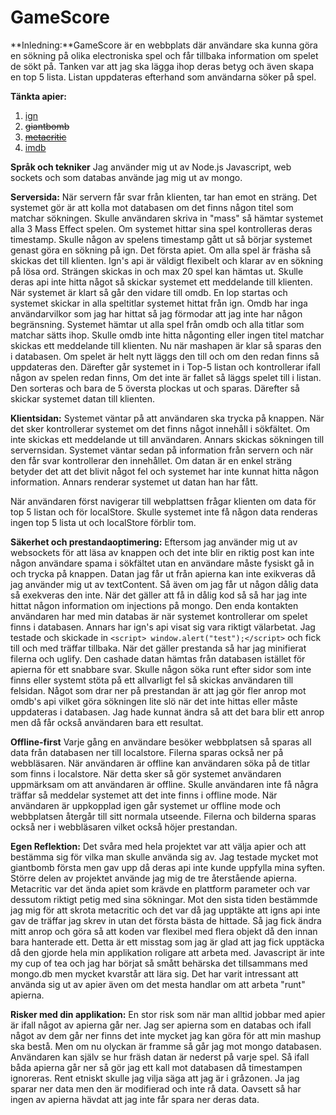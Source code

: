 GameScore
================

**Inledning:**GameScore är en webbplats där användare ska kunna göra en sökning på olika electroniska spel och får tillbaka information om spelet de sökt på. Tanken var att jag ska lägga ihop deras betyg och även skapa en top 5 lista. Listan uppdateras efterhand som användarna söker på spel.

**Tänkta apier:**

1. [ign](http://se.ign.com/)
2. ~~giantbomb~~
3. ~~[metacritic](http://www.metacritic.com/)~~
4. [imdb](http://www.imdb.com/)

**Språk och tekniker** Jag använder mig ut av Node.js Javascript, web sockets och som databas använde jag mig ut av mongo.

**Serversida:** När servern får svar från klienten, tar han emot en sträng. Det systemet gör är att kolla mot databasen om det finns någon titel som matchar sökningen. Skulle användaren skriva in "mass" så hämtar systemet alla 3 Mass Effect spelen. Om systemet hittar sina spel kontrolleras deras timestamp. Skulle någon av spelens timestamp gått ut så börjar systemet genast göra en sökning på ign. Det första apiet. Om alla spel är fräsha så skickas det till klienten. Ign's api är väldigt flexibelt och klarar av en sökning på lösa ord. Strängen skickas in och max 20 spel kan hämtas ut. Skulle deras api inte hitta något så skickar systemet ett meddelande till klienten. När systemet är klart så går den vidare till omdb. En lop startas och systemet skickar in alla speltitlar systemet hittat från ign. Omdb har inga användarvilkor som jag har hittat så jag förmodar att jag inte har någon begränsning. Systemet hämtar ut alla spel från omdb och alla titlar som matchar sätts ihop. Skulle omdb inte hitta någonting eller ingen titel matchar skickas ett meddelande till klienten. Nu när mashapen är klar så sparas den i databasen. Om spelet är helt nytt läggs den till och om den redan finns så uppdateras den. Därefter går systemet in i Top-5 listan och kontrollerar ifall någon av spelen redan finns,  Om det inte är fallet så läggs spelet till i listan. Den sorteras och bara de 5 översta plockas ut och sparas. Därefter så skickar systemet datan till klienten.

**Klientsidan:** Systemet väntar på att användaren ska trycka på knappen. När det sker kontrollerar systemet om det finns något innehåll i sökfältet. Om inte skickas ett meddelande ut till användaren. Annars skickas sökningen till servernsidan.
Systemet väntar sedan på information från servern och när den får svar kontrollerar den innehållet. Om datan är en enkel sträng betyder det att det blivit något fel och systemet har inte kunnat hitta någon information. Annars renderar systemet ut datan han har fått.

När användaren först navigerar till webplattsen frågar klienten om data för top 5 listan och för localStore. Skulle systemet inte få någon data renderas ingen top 5 lista ut och localStore förblir tom.

**Säkerhet och prestandaoptimering:** Eftersom jag använder mig ut av websockets för att läsa av knappen och det inte blir en riktig post kan inte någon användare spama i sökfältet utan en användare måste fysiskt gå in och trycka på knappen. Datan jag får ut från apierna kan inte exikveras då jag använder mig ut av textContent. Så även om jag får ut någon dålig data så exekveras den inte. När det gäller att få in dålig kod så så har jag inte hittat någon information om injections på mongo. Den enda kontakten användaren har med min databas är när systemet kontrollerar om spelet finns i databasen. Annars har ign's api visat sig vara riktigt välarbetat. Jag testade och skickade in ``<script> window.alert("test");</script>`` och fick till och med träffar tillbaka. När det gäller prestanda så har jag minifierat filerna och uglify. Den cashade datan hämtas från databasen istället för apierna för ett snabbare svar. Skulle någon söka runt efter sidor som inte finns eller systemt stöta på ett allvarligt fel så skickas användaren till felsidan. Något som drar ner på prestandan är att jag gör fler anrop mot omdb's api vilket göra sökningen lite slö när det inte hittas eller måste uppdateras i databasen. Jag hade kunnat ändra så att det bara blir ett anrop men då får också användaren bara ett resultat.

**Offline-first** Varje gång en användare besöker webbplatsen så sparas all data från databasen ner till localstore. Filerna sparas också ner på webbläsaren. När användaren är offline kan användaren söka på de titlar som finns i localstore. När detta sker så gör systemet användaren uppmärksam om att användaren är offline. Skulle användaren inte få några träffar så meddelar systemet att det inte finns i offline mode. När användaren är uppkopplad igen går systemet ur offline mode och webbplatsen återgår till sitt normala utseende. Filerna och bilderna sparas också ner i webbläsaren vilket också höjer prestandan.

**Egen Reflektion:** Det svåra med hela projektet var att välja apier och att bestämma sig för vilka man skulle använda sig av. Jag testade mycket mot giantbomb första men gav upp då deras api inte kunde uppfylla mina syften. Större delen av projektet använde jag mig de tre återstående apierna. Metacritic var det ända apiet som krävde en plattform parameter och var dessutom riktigt petig med sina sökningar. Mot den sista tiden bestämmde jag mig för att skrota metacritic och det var då jag upptäkte att igns api inte gav de träffar jag skrev in utan det första bästa de hittade. Så jag fick ändra mitt anrop och göra så att koden var flexibel med flera objekt då den innan bara hanterade ett. Detta är ett misstag som jag är glad att jag fick upptäcka då den gjorde hela min applikation roligare att arbeta med. Javascript är inte my cup of tea och jag har börjat så smått behärska det tillsammans med mongo.db men mycket kvarstår att lära sig. Det har varit intressant att använda sig ut av apier även om det mesta handlar om att arbeta "runt" apierna.

**Risker med din applikation:** En stor risk som när man alltid jobbar med apier är ifall något av apierna går ner. Jag ser apierna som en databas och ifall något av dem går ner finns det inte mycket jag kan göra för att min mashup ska bestå. Men om nu olyckan är framme så går jag mot mongo databasen. Användaren kan själv se hur fräsh datan är nederst på varje spel.
Så ifall båda apierna går ner så gör jag ett kall mot databasen då timestampen ignoreras.
Rent etniskt skulle jag vilja säga att jag är i gråzonen. Ja jag sparar ner data men den är modifierad och inte rå data. Oavsett så har ingen av apierna hävdat att jag inte får spara ner deras data.

